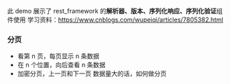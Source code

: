 此 demo 展示了 rest_framework 的**解析器、版本、序列化响应、序列化验证**组件使用
学习资料：https://www.cnblogs.com/wupeiqi/articles/7805382.html

### 分页
- 看第 n 页，每页显示 n 条数据
- 在 n 个位置，向后查看 n 条数据
- 加密分页，上一页和下一页
数据量大的话，如何做分页